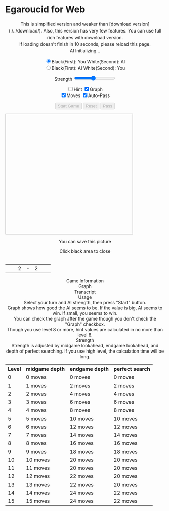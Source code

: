 # Egaroucid for Web

<div align="center" style="line-height: 1.5;">
    <span>This is simplified version and weaker than [download version](./../download/). Also, this version has very few features. You can use full rich features with download version.<br>
    If loading doesn't finish in 10 seconds, please reload this page.<br></span>
    <span id="ai_info">AI Initializing...</span>
</div>
<p align="center">
    <input type="radio" class="radio_size" name="ai_player" value="1" id="white" checked><label for="white" class="setting">Black(First): You White(Second): AI</label>
    <br>
    <input type="radio" class="radio_size" name="ai_player" value="0" id="black"><label for="black" class="setting">Black(First): AI White(Second): You</label>
</p>
<p align="center">
    <label>
        <span class="setting">Strength</span>
        <input type="range" id="ai_level" min="0" max="15" step="1" value="7">
    </label>
    <span class="setting" id="ai_level_label"></span>
</p>
<p align="center">
    <label><input type="checkbox" id="show_value" unchecked><span class="setting">Hint</span></label>
    <label><input type="checkbox" id="show_graph" checked><span class="setting">Graph</span></label>
    <br>
    <label><input type="checkbox" id="show_legal" checked><span class="setting">Moves</span></label>
    <label><input type="checkbox" id="auto_pass" checked><span class="setting">Auto-Pass</span></label>
</p>
<div align="center" id="div_start">
    <input type="submit" class="setting" value="Start Game" onclick="start()" id="start" disabled>
    <input type="submit" class="setting" value="Reset" onclick="reset()" id="reset" disabled>
    <input type="submit" class="setting" value="Pass" onclick="pass()" id="pass" disabled>
</div>
<div class="popup" id="js-popup">
    <div class="popup-inner">
        <p align="center" class="sub_title" id="result_text"></p>
        <img class="image" id="game_result" width="80%" height="auto" style="aspect-ratio: 1.06;">
        <p align="center" class="hidden" id="tweet_result"></p>
        <p align="center" class="text">You can save this picture</p>
        <p align="center" class="text">Click black area to close</p>
    </div>
    <div class="black-background" id="js-black-bg"></div>
</div>
<div class="div_main">
    <table class="table_board" align="center" id="table_board"></table>
    <table class="status" id="status" align="center">
        <tr>
            <td class="status_cell"><span class="state_blank"></span></td>
            <td class="status_cell"><span class="black_stone"></span></td>
            <td class="status_char"><span class="state_blank">2</span></td>
            <td class="status_char"><span class="state_blank">-</span></td>
            <td class="status_char"><span class="state_blank">2</span></td>
            <td class="status_cell"><span class="white_stone"></span></td>
            <td class="status_cell"><span class="state_blank"></span></td>
        </tr>
    </table>
</div>
<div id="info" align="center">
    <div class="sub_title">Game Information</div>
    <div class="sub_sub_title">Graph</div>
    <div class="chart" id="chart_container">
        <canvas id="graph"></canvas>
    </div>
    <div class="sub_sub_title">Transcript</div>
    <div class="record" id="record"></div>
</div>
<div align="center">
    <div class="sub_title" id="usage">Usage</div>
    <div class="text">
        Select your turn and AI strength, then press "Start" button.<br>
        Graph shows how good the AI seems to be. If the value is big, AI seems to win. If small, you seems to win.<br>
        You can check the graph after the game though you don't check the "Graph" checkbox.<br>
        Though you use level 8 or more, hint values are calculated in no more than level 8.<br>
    </div>
    <summary class="summary">Strength</summary>
    <div class="text">
        Strength is adjusted by midgame lookahead, endgame lookahead, and depth of perfect searching. 
        If you use high level, the calculation time will be long.
    </div>
    <div class="table_wrapper">
        <table>
            <tr>
                <th class="text">Level</th>
                <th class="text">midgame depth</th>
                <th class="text">endgame depth</th>
                <th class="text">perfect search</th>
            </tr>
            <tr>
                <td class="text">0</td>
                <td class="text">0 moves</td>
                <td class="text">0 moves</td>
                <td class="text">0 moves</td>
            </tr>
            <tr>
                <td class="text">1</td>
                <td class="text">1 moves</td>
                <td class="text">2 moves</td>
                <td class="text">2 moves</td>
            </tr>
            <tr>
                <td class="text">2</td>
                <td class="text">2 moves</td>
                <td class="text">4 moves</td>
                <td class="text">4 moves</td>
            </tr>
            <tr>
                <td class="text">3</td>
                <td class="text">3 moves</td>
                <td class="text">6 moves</td>
                <td class="text">6 moves</td>
            </tr>
            <tr>
                <td class="text">4</td>
                <td class="text">4 moves</td>
                <td class="text">8 moves</td>
                <td class="text">8 moves</td>
            </tr>
            <tr>
                <td class="text">5</td>
                <td class="text">5 moves</td>
                <td class="text">10 moves</td>
                <td class="text">10 moves</td>
            </tr>
            <tr>
                <td class="text">6</td>
                <td class="text">6 moves</td>
                <td class="text">12 moves</td>
                <td class="text">12 moves</td>
            </tr>
            <tr>
                <td class="text">7</td>
                <td class="text">7 moves</td>
                <td class="text">14 moves</td>
                <td class="text">14 moves</td>
            </tr>
            <tr>
                <td class="text">8</td>
                <td class="text">8 moves</td>
                <td class="text">16 moves</td>
                <td class="text">16 moves</td>
            </tr>
            <tr>
                <td class="text">9</td>
                <td class="text">9 moves</td>
                <td class="text">18 moves</td>
                <td class="text">18 moves</td>
            </tr>
            <tr>
                <td class="text">10</td>
                <td class="text">10 moves</td>
                <td class="text">20 moves</td>
                <td class="text">20 moves</td>
            </tr>
            <tr>
                <td class="text">11</td>
                <td class="text">11 moves</td>
                <td class="text">20 moves</td>
                <td class="text">20 moves</td>
            </tr>
            <tr>
                <td class="text">12</td>
                <td class="text">12 moves</td>
                <td class="text">22 moves</td>
                <td class="text">20 moves</td>
            </tr>
            <tr>
                <td class="text">13</td>
                <td class="text">13 moves</td>
                <td class="text">22 moves</td>
                <td class="text">20 moves</td>
            </tr>
            <tr>
                <td class="text">14</td>
                <td class="text">14 moves</td>
                <td class="text">24 moves</td>
                <td class="text">22 moves</td>
            </tr>
            <tr>
                <td class="text">15</td>
                <td class="text">15 moves</td>
                <td class="text">24 moves</td>
                <td class="text">22 moves</td>
            </tr>
        </table>
    </div>
</div>
<script src="https://cdnjs.cloudflare.com/ajax/libs/Chart.js/2.7.2/Chart.bundle.js"></script>
<script src="https://cdnjs.cloudflare.com/ajax/libs/html2canvas/0.4.1/html2canvas.js"></script>
<script src="script.js"></script>

